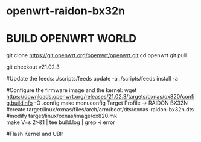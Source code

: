 # openwrt-raidon-bx32n

# BUILD OPENWRT WORLD
  git clone https://git.openwrt.org/openwrt/openwrt.git
  cd openwrt
  git pull
  
  git checkout v21.02.3

  #Update the feeds:
  ./scripts/feeds update -a
  ./scripts/feeds install -a

  #Configure the firmware image and the kernel:
  wget https://downloads.openwrt.org/releases/21.02.3/targets/oxnas/ox820/config.buildinfo -O .config
  make menuconfig
       Target Profile -> RAIDON BX32N
  #create target/linux/oxnas/files/arch/arm/boot/dts/oxnas-raidon-bx32n.dts
  #modify target/linux/oxnas/image/ox820.mk     
  make V=s 2>&1 | tee build.log | grep -i error
  
#Flash Kernel and UBI:

  
